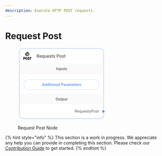 ```yaml
---
description: Execute HTTP POST requests.
---
```


# Request Post

<figure><img src="../../../.gitbook/assets/up-010.png" alt="" width="280"><figcaption><p>Request Post Node</p></figcaption></figure>

{% hint style="info" %}
This section is a work in progress. We appreciate any help you can provide in completing this section. Please check our [Contribution Guide](../../../contributing/) to get started.
{% endhint %}
